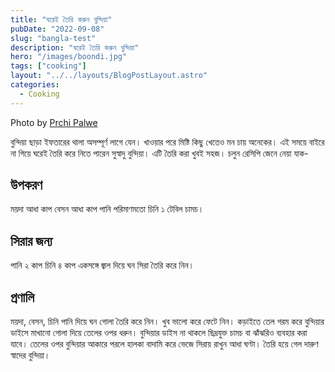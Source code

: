 ```yaml
---
title: "ঘরেই তৈরি করুন বুন্দিয়া"
pubDate: "2022-09-08"
slug: "bangla-test"
description: "ঘরেই তৈরি করুন বুন্দিয়া"
hero: "/images/boondi.jpg"
tags: ["cooking"]
layout: "../../layouts/BlogPostLayout.astro"
categories:
  - Cooking
---
```


Photo by <a rel="nofollow" href="https://unsplash.com/@prachipalwe?utm_source=unsplash&utm_medium=referral&utm_content=creditCopyText">Prchi Palwe</a>
  

বুন্দিয়া ছাড়া ইফতারের থালা অসম্পূর্ণ লাগে যেন। খাওয়ার  পরে মিষ্টি কিছু খেতেও মন চায় অনেকের। এই সময়ে বাইরে না গিয়ে ঘরেই তৈরি করে  নিতে পারেন সুস্বাদু বুন্দিয়া। এটি তৈরি করা খুবই সহজ। চলুন রেসিপি জেনে  নেয়া যাক-

## উপকরণ
ময়দা আধা কাপ বেসন আধা কাপ পানি পরিমাণমতো চিনি ১ টেবিল চামচ।

## সিরার জন্য 
পানি ২ কাপ চিনি ৪ কাপ একসঙ্গে জ্বাল দিয়ে ঘন সিরা তৈরি করে নিন।

## প্রণালি

ময়দা,  বেসন, চিনি পানি দিয়ে ঘন গোলা তৈরি করে নিন। খুব ভালো করে ফেটে নিন।  কড়াইতে তেল গরম করে বুন্দিয়ার ডাইসে মাখানো গোলা দিয়ে তেলের ওপর ধরুন।  বুন্দিয়ার ডাইস না থাকলে ছিদ্রযুক্ত চামচ বা ঝাঁঝরিও ব্যবহার করা যাবে।  তেলের ওপর বুন্দিয়ার আকারে পরলে হালকা বাদামি করে ভেজে সিরায় রাখুন আধা  ঘণ্টা। তৈরি হয়ে গেল দারুণ স্বাদের বুন্দিয়া।
